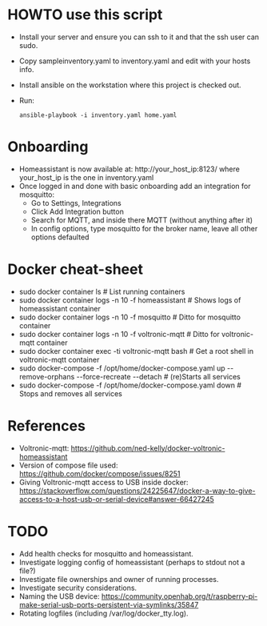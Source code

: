 

# HOWTO use this script

- Install your server and ensure you can ssh to it and that the ssh user can sudo.
- Copy sampleinventory.yaml to inventory.yaml and edit with your hosts info.
- Install ansible on the workstation where this project is checked out.
- Run: 

      ansible-playbook -i inventory.yaml home.yaml

# Onboarding

- Homeassistant is now available at: http://your_host_ip:8123/  where your_host_ip is the one in inventory.yaml
- Once logged in and done with basic onboarding add an integration for mosquitto:
  - Go to Settings, Integrations
  - Click Add Integration button
  - Search for MQTT, and inside there MQTT (without anything after it)
  - In config options, type mosquitto for the broker name, leave all other options defaulted

# Docker cheat-sheet

- sudo docker container ls                           # List running containers
- sudo docker container logs -n 10 -f homeassistant  # Shows logs of homeassistant container
- sudo docker container logs -n 10 -f mosquitto      # Ditto for mosquitto container 
- sudo docker container logs -n 10 -f voltronic-mqtt # Ditto for voltronic-mqtt container
- sudo docker container exec -ti voltronic-mqtt bash # Get a root shell in voltronic-mqtt container
- sudo docker-compose -f /opt/home/docker-compose.yaml up --remove-orphans --force-recreate --detach   # (re)Starts all services
- sudo docker-compose -f /opt/home/docker-compose.yaml down                                            # Stops and removes all services


# References

- Voltronic-mqtt: https://github.com/ned-kelly/docker-voltronic-homeassistant
- Version of compose file used: https://github.com/docker/compose/issues/8251
- Giving Voltronic-mqtt access to USB inside docker: https://stackoverflow.com/questions/24225647/docker-a-way-to-give-access-to-a-host-usb-or-serial-device#answer-66427245

# TODO

- Add health checks for mosquitto and homeassistant.
- Investigate logging config of homeassistant (perhaps to stdout not a file?)
- Investigate file ownerships and owner of running processes.
- Investigate security considerations.
- Naming the USB device: https://community.openhab.org/t/raspberry-pi-make-serial-usb-ports-persistent-via-symlinks/35847
- Rotating logfiles (including /var/log/docker_tty.log).
